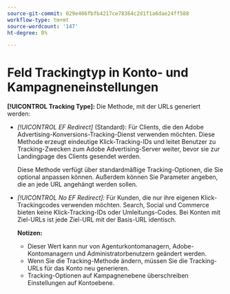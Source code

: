 ```yaml
---
source-git-commit: 029e406fbfb4217ce78364c2d1f1a6dae24ff588
workflow-type: tm+mt
source-wordcount: '147'
ht-degree: 0%

---
```

# Feld Trackingtyp in Konto- und Kampagneneinstellungen

**[!UICONTROL Tracking Type]:** Die Methode, mit der URLs generiert werden:

* *[!UICONTROL EF Redirect]* (Standard): Für Clients, die den Adobe Advertising-Konversions-Tracking-Dienst verwenden möchten. Diese Methode erzeugt eindeutige Klick-Tracking-IDs und leitet Benutzer zu Tracking-Zwecken zum Adobe Advertising-Server weiter, bevor sie zur Landingpage des Clients gesendet werden.

  Diese Methode verfügt über standardmäßige Tracking-Optionen, die Sie optional anpassen können. Außerdem können Sie Parameter angeben, die an jede URL angehängt werden sollen.

* *[!UICONTROL No EF Redirect]:* Für Kunden, die nur ihre eigenen Klick-Trackingcodes verwenden möchten. Search, Social und Commerce bieten keine Klick-Tracking-IDs oder Umleitungs-Codes. Bei Konten mit Ziel-URLs ist jede Ziel-URL mit der Basis-URL identisch.

  **Notizen:**

   * Dieser Wert kann nur von Agenturkontomanagern, Adobe-Kontomanagern und Administratorbenutzern geändert werden.
   * Wenn Sie die Tracking-Methode ändern, müssen Sie die Tracking-URLs für das Konto neu generieren.
   * Tracking-Optionen auf Kampagnenebene überschreiben Einstellungen auf Kontoebene.
